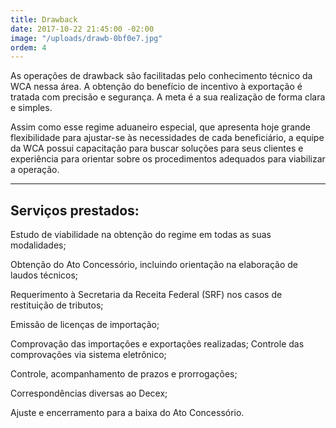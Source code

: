 ```yaml
---
title: Drawback
date: 2017-10-22 21:45:00 -02:00
image: "/uploads/drawb-0bf0e7.jpg"
ordem: 4
---
```


As operações de drawback são facilitadas pelo conhecimento técnico da WCA nessa área. A obtenção do benefício de incentivo à exportação é tratada com precisão e segurança. A meta é a sua realização de forma clara e simples.

Assim como esse regime aduaneiro especial, que apresenta hoje grande flexibilidade para ajustar-se às necessidades de cada beneficiário, a equipe da WCA possui capacitação para buscar soluções para seus clientes e experiência para orientar sobre os procedimentos adequados para viabilizar a operação.

---

## Serviços prestados:  

Estudo de viabilidade na obtenção do regime em todas as suas modalidades;

Obtenção do Ato Concessório, incluindo orientação na elaboração 
de laudos técnicos;

Requerimento à Secretaria da Receita Federal (SRF) 
nos casos de restituição de tributos;

Emissão de licenças de importação;

Comprovação das importações e exportações realizadas;
Controle das comprovações via sistema eletrônico;

Controle, acompanhamento de prazos e prorrogações;

Correspondências diversas ao Decex;

Ajuste e encerramento para a baixa do Ato Concessório.
